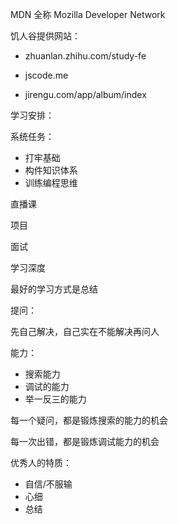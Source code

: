 MDN  全称   Mozilla  Developer  Network   

饥人谷提供网站：

+ zhuanlan.zhihu.com/study-fe

+ jscode.me

+ jirengu.com/app/album/index



学习安排：

系统任务：

+ 打牢基础
+ 构件知识体系
+ 训练编程思维

直播课

项目

面试



学习深度

最好的学习方式是总结



提问：

先自己解决，自己实在不能解决再问人



能力：

+ 搜索能力
+ 调试的能力
+ 举一反三的能力

每一个疑问，都是锻炼搜索的能力的机会

每一次出错，都是锻炼调试能力的机会



优秀人的特质：

+ 自信/不服输
+ 心细
+ 总结